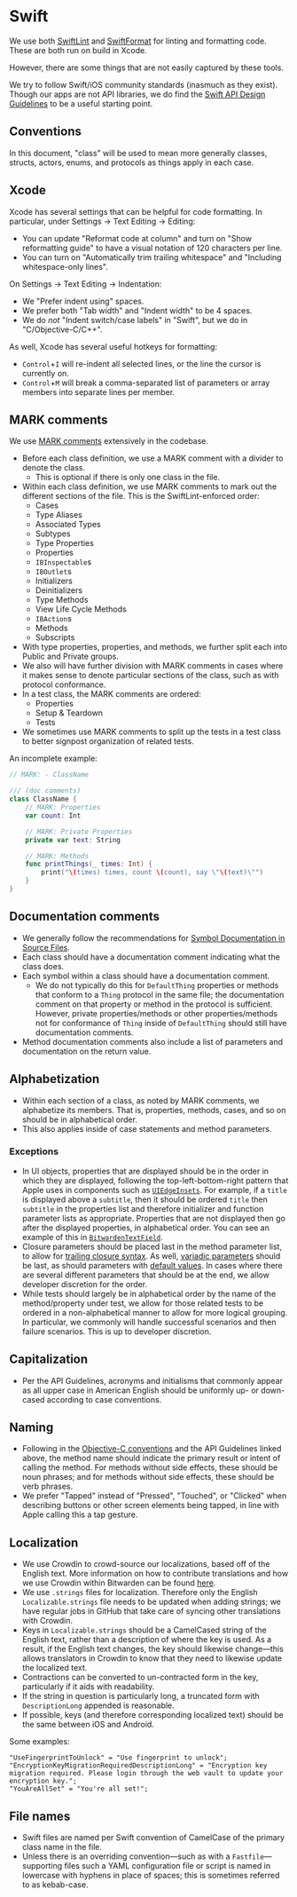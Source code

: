 # Swift

We use both [SwiftLint](https://github.com/realm/SwiftLint) and
[SwiftFormat](https://github.com/nicklockwood/SwiftFormat) for linting and formatting code. These
are both run on build in Xcode.

However, there are some things that are not easily captured by these tools.

We try to follow Swift/iOS community standards (inasmuch as they exist). Though our apps are not API
libraries, we do find the
[Swift API Design Guidelines](https://www.swift.org/documentation/api-design-guidelines/) to be a
useful starting point.

## Conventions

In this document, "class" will be used to mean more generally classes, structs, actors, enums, and
protocols as things apply in each case.

## Xcode

Xcode has several settings that can be helpful for code formatting. In particular, under Settings ->
Text Editing -> Editing:

- You can update "Reformat code at column" and turn on "Show reformatting guide" to have a visual
  notation of 120 characters per line.
- You can turn on "Automatically trim trailing whitespace" and "Including whitespace-only lines".

On Settings -> Text Editing -> Indentation:

- We "Prefer indent using" spaces.
- We prefer both "Tab width" and "Indent width" to be 4 spaces.
- We do _not_ "Indent switch/case labels" in "Swift", but we do in "C/Objective-C/C++".

As well, Xcode has several useful hotkeys for formatting:

- `Control`+`I` will re-indent all selected lines, or the line the cursor is currently on.
- `Control`+`M` will break a comma-separated list of parameters or array members into separate lines
  per member.

## MARK comments

We use
[MARK comments](https://developer.apple.com/documentation/xcode/creating-organizing-and-editing-source-files#Annotate-your-code-for-visibility)
extensively in the codebase.

- Before each class definition, we use a MARK comment with a divider to denote the class.
  - This is optional if there is only one class in the file.
- Within each class definition, we use MARK comments to mark out the different sections of the file.
  This is the SwiftLint-enforced order:
  - Cases
  - Type Aliases
  - Associated Types
  - Subtypes
  - Type Properties
  - Properties
  - `IBInspectable`s
  - `IBOutlet`s
  - Initializers
  - Deinitializers
  - Type Methods
  - View Life Cycle Methods
  - `IBAction`s
  - Methods
  - Subscripts
- With type properties, properties, and methods, we further split each into Public and Private
  groups.
- We also will have further division with MARK comments in cases where it makes sense to denote
  particular sections of the class, such as with protocol conformance.
- In a test class, the MARK comments are ordered:
  - Properties
  - Setup & Teardown
  - Tests
- We sometimes use MARK comments to split up the tests in a test class to better signpost
  organization of related tests.

An incomplete example:

```swift
// MARK: - ClassName

/// (doc comments)
class ClassName {
    // MARK: Properties
    var count: Int

    // MARK: Private Properties
    private var text: String

    // MARK: Methods
    func printThings(_ times: Int) {
        print("\(times) times, count \(count), say \"\(text)\"")
    }
}
```

## Documentation comments

- We generally follow the recommendations for
  [Symbol Documentation in Source Files](https://www.swift.org/documentation/docc/writing-symbol-documentation-in-your-source-files).
- Each class should have a documentation comment indicating what the class does.
- Each symbol within a class should have a documentation comment.
  - We do not typically do this for `DefaultThing` properties or methods that conform to a `Thing`
    protocol in the same file; the documentation comment on that property or method in the protocol
    is sufficient. However, private properties/methods or other properties/methods not for
    conformance of `Thing` inside of `DefaultThing` should still have documentation comments.
- Method documentation comments also include a list of parameters and documentation on the return
  value.

## Alphabetization

- Within each section of a class, as noted by MARK comments, we alphabetize its members. That is,
  properties, methods, cases, and so on should be in alphabetical order.
- This also applies inside of case statements and method parameters.

### Exceptions

- In UI objects, properties that are displayed should be in the order in which they are displayed,
  following the top-left-bottom-right pattern that Apple uses in components such as
  [`UIEdgeInsets`](<https://developer.apple.com/documentation/uikit/uiedgeinsets/init(top:left:bottom:right:)-1s1t9>).
  For example, if a `title` is displayed above a `subtitle`, then it should be ordered `title` then
  `subtitle` in the properties list and therefore initializer and function parameter lists as
  appropriate. Properties that are not displayed then go after the displayed properties, in
  alphabetical order. You can see an example of this in
  [`BitwardenTextField`](https://github.com/bitwarden/ios/blob/main/BitwardenKit/UI/Platform/Application/Views/BitwardenTextField.swift).
- Closure parameters should be placed last in the method parameter list, to allow for
  [trailing closure syntax](https://docs.swift.org/swift-book/documentation/the-swift-programming-language/closures/#Trailing-Closures).
  As well,
  [variadic parameters](https://docs.swift.org/swift-book/documentation/the-swift-programming-language/functions/#Variadic-Parameters)
  should be last, as should parameters with
  [default values](https://docs.swift.org/swift-book/documentation/the-swift-programming-language/functions/#Default-Parameter-Values).
  In cases where there are several different parameters that should be at the end, we allow
  developer discretion for the order.
- While tests should largely be in alphabetical order by the name of the method/property under test,
  we allow for those related tests to be ordered in a non-alphabetical manner to allow for more
  logical grouping. In particular, we commonly will handle successful scenarios and then failure
  scenarios. This is up to developer discretion.

## Capitalization

- Per the API Guidelines, acronyms and initialisms that commonly appear as all upper case in
  American English should be uniformly up- or down-cased according to case conventions.

## Naming

- Following in the
  [Objective-C conventions](https://developer.apple.com/library/archive/documentation/Cocoa/Conceptual/ProgrammingWithObjectiveC/Conventions/Conventions.html)
  and the API Guidelines linked above, the method name should indicate the primary result or intent
  of calling the method. For methods without side effects, these should be noun phrases; and for
  methods without side effects, these should be verb phrases.
- We prefer "Tapped" instead of "Pressed", "Touched", or "Clicked" when describing buttons or other
  screen elements being tapped, in line with Apple calling this a tap gesture.

## Localization

- We use Crowdin to crowd-source our localizations, based off of the English text. More information
  on how to contribute translations and how we use Crowdin within Bitwarden can be found
  [here](https://contributing.bitwarden.com/contributing/#localization-l10n).
- We use `.strings` files for localization. Therefore only the English `Localizable.strings` file
  needs to be updated when adding strings; we have regular jobs in GitHub that take care of syncing
  other translations with Crowdin.
- Keys in `Localizable.strings` should be a CamelCased string of the English text, rather than a
  description of where the key is used. As a result, if the English text changes, the key should
  likewise change—this allows translators in Crowdin to know that they need to likewise update the
  localized text.
- Contractions can be converted to un-contracted form in the key, particularly if it aids with
  readability.
- If the string in question is particularly long, a truncated form with `DescriptionLong` appended
  is reasonable.
- If possible, keys (and therefore corresponding localized text) should be the same between iOS and
  Android.

Some examples:

```text
"UseFingerprintToUnlock" = "Use fingerprint to unlock";
"EncryptionKeyMigrationRequiredDescriptionLong" = "Encryption key migration required. Please login through the web vault to update your encryption key.";
"YouAreAllSet" = "You're all set!";
```

## File names

- Swift files are named per Swift convention of CamelCase of the primary class name in the file.
- Unless there is an overriding convention—such as with a `Fastfile`—supporting files such a YAML
  configuration file or script is named in lowercase with hyphens in place of spaces; this is
  sometimes referred to as kebab-case.
